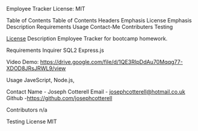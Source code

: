 Employee Tracker
License: MIT

Table of Contents
Table of Contents
Headers
Emphasis License
Emphasis Description Requirements Usage Contact-Me Contributers Testing

[License](#license)
Description
Employee Tracker for bootcamp homework.

Requirements
Inquirer
SQL2
Express.js

Video Demo:
https://drive.google.com/file/d/1QE3RIpDdAu70Mqqg77-XDOD8JRsJRWL9/view

Usage
JaveScript, Node.js,

Contact
Name - Joseph Cotterell Email - josephcotterell@hotmail.co.uk Github -https://github.com/josephcotterell

Contributors
n/a

Testing
License
MIT
